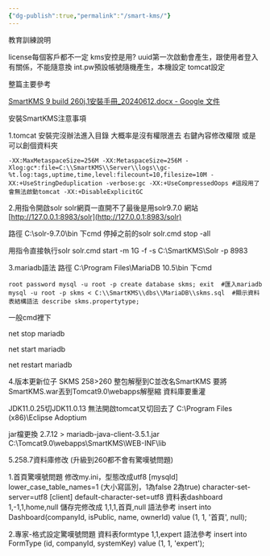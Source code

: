 ```yaml
---
{"dg-publish":true,"permalink":"/smart-kms/"}
---
```


教育訓練說明

license每個客戶都不一定
kms安控是用?
uuid第一次啟動會產生，跟使用者登入有關係，不能隨意換
int.pw預設帳號隨機產生，本機設定 
tomcat設定

整篇主要參考

[SmartKMS 9 build 260j.1安裝手冊_20240612.docx - Google 文件](https://docs.google.com/document/d/1M28mVjX1tq1-KhHG0q-LlSj3Nz2yIprj/edit)

安裝SmartKMS注意事項

1.tomcat
安裝完沒辦法進入目錄
大概率是沒有權限進去
右鍵內容修改權限
或是可以創個資料夾

`-XX:MaxMetaspaceSize=256M
-XX:MetaspaceSize=256M
-Xlog:gc*:file=C:\\SmartKMS\\Server\\logs\\gc-%t.log:tags,uptime,time,level:filecount=10,filesize=10M -XX:+UseStringDeduplication -verbose:gc -XX:+UseCompressedOops #這段用了會無法啟動tomcat -XX:+DisableExplicitGC`



2.用指令開啟solr solr網頁一直開不了最後是用solr9.7.0 網站 [http://127.0.0.1:8983/solr](http://127.0.0.1:8983/solr)

路徑 C:\solr-9.7.0\bin 下cmd 停掉之前的solr solr.cmd stop -all

用指令直接執行solr solr.cmd start -m 1G -f -s C:\\SmartKMS\\Solr -p 8983

3.mariadb語法 路徑 C:\Program Files\MariaDB 10.5\bin 下cmd

`root password mysql -u root -p create database skms; exit  #匯入mariadb mysql -u root -p skms < C:\\SmartKMS\\dbs\\MariaDB\\skms.sql  #顯示資料表結構語法 describe skms.propertytype;`

一般cmd裡下

net stop mariadb

net start mariadb

net restart mariadb

4.版本更新位子 SKMS 258>260 整包解壓到C並改名SmartKMS 要將SmartKMS.war丟到Tomcat9.0\webapps解壓縮 資料庫要重灌

JDK11.0.25切JDK11.0.13 無法開啟tomcat又切回去了 C:\Program Files (x86)\Eclipse Adoptium

jar檔更換 2.7.12 > mariadb-java-client-3.5.1.jar C:\Tomcat9.0\webapps\SmartKMS\WEB-INF\lib

5.258.7資料庫修改 (升級到260都不會有驚嘆號問題)

1.首頁驚嘆號問題 修改my.ini，型態改成utf8 [mysqld] lower_case_table_names=1 (大小寫區別，1為false 2為true) character-set-server=utf8 [client] default-character-set=utf8 資料表dashboard 1,-1,1,home,null 儲存完修改成 1,1,1,首頁,null 語法參考 insert into Dashboard(companyId, isPublic, name, ownerId) value (1, 1, '首頁', null);

2.專家-格式設定驚嘆號問題 資料表formtype 1,1,expert 語法參考 insert into FormType (id, companyId, systemKey) value (1, 1, 'expert');